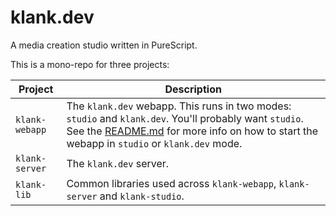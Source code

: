 # klank.dev

A media creation studio written in PureScript.

This is a mono-repo for three projects:

| Project        | Description                                                                                                                                                                                                                      |
| -------------- | -------------------------------------------------------------------------------------------------------------------------------------------------------------------------------------------------------------------------------- |
| `klank-webapp` | The `klank.dev` webapp. This runs in two modes: `studio` and `klank.dev`. You'll probably want `studio`. See the [README.md](./klank-webapp/README.md) for more info on how to start the webapp in `studio` or `klank.dev` mode. |
| `klank-server` | The `klank.dev` server.                                                                                                                                                                                                          |
| `klank-lib`    | Common libraries used across `klank-webapp`, `klank-server` and `klank-studio`.                                                                                                                                                  |
